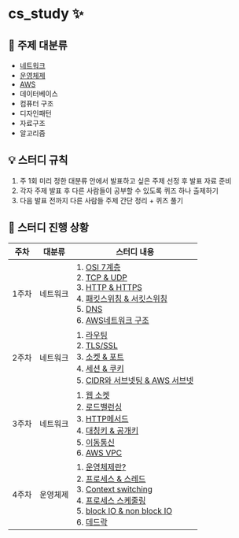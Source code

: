# cs_study :sparkles:

## :file_folder: 주제 대분류

- [네트워크](https://github.com/gyungmean/cs_study/tree/main/%EB%84%A4%ED%8A%B8%EC%9B%8C%ED%81%AC)
- [운영체제](https://github.com/gyungmean/cs_study/tree/main/%EC%9A%B4%EC%98%81%EC%B2%B4%EC%A0%9C)
- [AWS](https://github.com/gyungmean/cs_study/tree/main/AWS)
- 데이터베이스
- 컴퓨터 구조
- 디자인패턴
- 자료구조
- 알고리즘

## :bulb: 스터디 규칙

1. 주 1회 미리 정한 대분류 안에서 발표하고 싶은 주제 선정 후 발표 자료 준비
2. 각자 주제 발표 후 다른 사람들이 공부할 수 있도록 퀴즈 하나 출제하기
3. 다음 발표 전까지 다른 사람들 주제 간단 정리 + 퀴즈 풀기

## :calendar: 스터디 진행 상황

| 주차  | 대분류   | 스터디 내용                                                                                                                                                                                                                                                                                                                                                                                                                                                                                                                                                                                                                                                                                                                                                                                                                                                                                                                                                                                    |
| ----- | -------- | ---------------------------------------------------------------------------------------------------------------------------------------------------------------------------------------------------------------------------------------------------------------------------------------------------------------------------------------------------------------------------------------------------------------------------------------------------------------------------------------------------------------------------------------------------------------------------------------------------------------------------------------------------------------------------------------------------------------------------------------------------------------------------------------------------------------------------------------------------------------------------------------------------------------------------------------------------------------------------------------------- |
| 1주차 | 네트워크 | 1. [OSI 7계층](https://github.com/gyungmean/cs_study/blob/main/%EB%84%A4%ED%8A%B8%EC%9B%8C%ED%81%AC/OSI%207%EA%B3%84%EC%B8%B5.md)<br> 2. [TCP & UDP](https://github.com/gyungmean/cs_study/blob/main/%EB%84%A4%ED%8A%B8%EC%9B%8C%ED%81%AC/TCP%26UDP.md) <br> 3. [HTTP & HTTPS](https://github.com/gyungmean/cs_study/blob/main/%EB%84%A4%ED%8A%B8%EC%9B%8C%ED%81%AC/HTTP%26HTTPS.md) <br> 4. [패킷스위칭 & 서킷스위칭](https://github.com/gyungmean/cs_study/blob/main/%EB%84%A4%ED%8A%B8%EC%9B%8C%ED%81%AC/%ED%8C%A8%ED%82%B7%EC%8A%A4%EC%9C%84%EC%B9%AD%26%EC%84%9C%ED%82%B7%EC%8A%A4%EC%9C%84%EC%B9%AD.md) <br> 5. [DNS](https://github.com/gyungmean/cs_study/blob/main/%EB%84%A4%ED%8A%B8%EC%9B%8C%ED%81%AC/DNS.md) <br> 6. [AWS네트워크 구조](https://github.com/gyungmean/cs_study/blob/main/AWS/AWS%EB%84%A4%ED%8A%B8%EC%9B%8C%ED%81%AC%20%EA%B5%AC%EC%A1%B0.md)                                                                                                                       |
| 2주차 | 네트워크 | 1. [라우팅](https://github.com/gyungmean/cs_study/blob/main/%EB%84%A4%ED%8A%B8%EC%9B%8C%ED%81%AC/%EB%9D%BC%EC%9A%B0%ED%8C%85.md) <br> 2. [TLS/SSL](https://github.com/gyungmean/cs_study/blob/main/%EB%84%A4%ED%8A%B8%EC%9B%8C%ED%81%AC/TLS%26SSL.md) <br> 3. [소켓 & 포트](https://github.com/gyungmean/cs_study/blob/main/%EB%84%A4%ED%8A%B8%EC%9B%8C%ED%81%AC/%EC%86%8C%EC%BC%93%26%ED%8F%AC%ED%8A%B8.md) <br> 4. [세션 & 쿠키](https://github.com/gyungmean/cs_study/blob/main/%EB%84%A4%ED%8A%B8%EC%9B%8C%ED%81%AC/%EC%84%B8%EC%85%98%26%EC%BF%A0%ED%82%A4.md) <br> 5. [CIDR와 서브넷팅 & AWS 서브넷](https://github.com/gyungmean/cs_study/blob/main/AWS/%EC%84%9C%EB%B8%8C%EB%84%B7.md)                                                                                                                                                                                                                                                                                                 |
| 3주차 | 네트워크 | 1. [웹 소켓](https://github.com/gyungmean/cs_study/blob/main/%EB%84%A4%ED%8A%B8%EC%9B%8C%ED%81%AC/%EC%9B%B9%EC%86%8C%EC%BC%93.md) <br> 2. [로드밸런싱](https://github.com/gyungmean/cs_study/blob/main/%EB%84%A4%ED%8A%B8%EC%9B%8C%ED%81%AC/%EB%A1%9C%EB%93%9C%EB%B0%B8%EB%9F%B0%EC%8B%B1.md) <br> 3. [HTTP메서드](https://github.com/gyungmean/cs_study/blob/main/%EB%84%A4%ED%8A%B8%EC%9B%8C%ED%81%AC/HTTP%EB%A9%94%EC%84%9C%EB%93%9C.md) <br> 4. [대칭키 & 공개키](https://github.com/gyungmean/cs_study/blob/main/%EB%84%A4%ED%8A%B8%EC%9B%8C%ED%81%AC/%EB%8C%80%EC%B9%AD%ED%82%A4%26%EA%B3%B5%EA%B0%9C%ED%82%A4.md) <br> 5. [이동통신](https://github.com/gyungmean/cs_study/blob/main/%EB%84%A4%ED%8A%B8%EC%9B%8C%ED%81%AC/%EC%9D%B4%EB%8F%99%ED%86%B5%EC%8B%A0.md) <br> 6. [AWS VPC](https://github.com/gyungmean/cs_study/blob/main/AWS/VPC.md)                                                                                                                                        |
| 4주차 | 운영체제 | 1. [운영체제란?](https://github.com/gyungmean/cs_study/blob/main/%EC%9A%B4%EC%98%81%EC%B2%B4%EC%A0%9C/%EC%9A%B4%EC%98%81%EC%B2%B4%EC%A0%9C%EB%9E%80.md) <br> 2. [프로세스 & 스레드](https://github.com/gyungmean/cs_study/blob/main/%EC%9A%B4%EC%98%81%EC%B2%B4%EC%A0%9C/%ED%94%84%EB%A1%9C%EC%84%B8%EC%8A%A4%26%EC%8A%A4%EB%A0%88%EB%93%9C.md) <br> 3. [Context switching](https://github.com/gyungmean/cs_study/blob/main/%EC%9A%B4%EC%98%81%EC%B2%B4%EC%A0%9C/Context%20Switching.md) <br> 4. [프로세스 스케줄링](https://github.com/gyungmean/cs_study/blob/main/%EC%9A%B4%EC%98%81%EC%B2%B4%EC%A0%9C/%ED%94%84%EB%A1%9C%EC%84%B8%EC%8A%A4%20%EC%8A%A4%EC%BC%80%EC%A4%84%EB%A7%81.md) <br> 5. [block IO & non block IO](https://github.com/gyungmean/cs_study/blob/main/%EC%9A%B4%EC%98%81%EC%B2%B4%EC%A0%9C/block%20Io%20%26%20non%20block%20Io.md) <br> 6. [데드락](https://github.com/gyungmean/cs_study/blob/main/%EC%9A%B4%EC%98%81%EC%B2%B4%EC%A0%9C/%EB%8D%B0%EB%93%9C%EB%9D%BD.md) |
